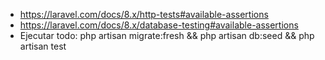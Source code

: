 * https://laravel.com/docs/8.x/http-tests#available-assertions
* https://laravel.com/docs/8.x/database-testing#available-assertions
* Ejecutar todo: php artisan migrate:fresh && php artisan db:seed  && php artisan test